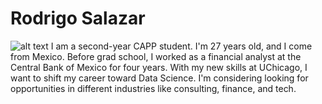 # Rodrigo Salazar
![alt text](https://github.com/RodSlzr/CAPP30239_FA22/week_01/DataSelfie.jpeg?raw=true)
I am a second-year CAPP student. I'm 27 years old, and I come from Mexico. Before grad school, I worked as a financial analyst at the Central Bank of Mexico for four years. With my new skills at UChicago, I want to shift my career toward Data Science. I'm considering looking for opportunities in different industries like consulting, finance, and tech.
